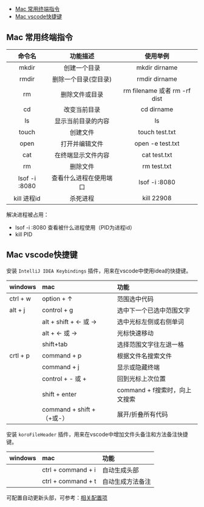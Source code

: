 <!--
 * @Date: 2021-06-16 17:22:48
 * @LastEditors: wenfujie
 * @LastEditTime: 2021-08-28 13:44:04
 * @FilePath: /document-library/articles/Mac/mac系统及软件快捷键.md
-->
- [Mac 常用终端指令](#mac-常用终端指令)
- [Mac vscode快捷键](#mac-vscode快捷键)

## Mac 常用终端指令
| 命令名 | 功能描述 | 使用举例 |
| :----:| :----:| :----: |
| mkdir | 创建一个目录 | mkdir dirname |
| rmdir | 删除一个目录(空目录) | rmdir dirname |
| rm | 删除文件或目录 | rm filename  或者 rm -rf dist |
| cd | 改变当前目录 | cd dirname |
| ls | 显示当前目录的内容 | ls |
| touch | 创建文件 | touch test.txt |
| open | 打开并编辑文件 | open -e test.txt |
| cat | 在终端显示文件内容 | cat test.txt |
| rm | 删除文件 | rm test.txt |
| lsof -i :8080 | 查看什么进程在使用端口 | lsof -i :8080 |
| kill 进程id | 杀死进程 | kill 22908 |

解决进程被占用：
- lsof -i :8080 查看被什么进程使用（PID为进程id）
- kill PID

## Mac vscode快捷键

安装 `IntelliJ IDEA Keybindings` 插件，用来在vscode中使用idea的快捷键。

| windows | mac | 功能 |
| :- | :- | :- |
| ctrl + w | option + ↑ | 范围选中代码 |
| alt + j | control + g | 选中下一个已选中范围文字 |
|  | alt + shift + ← 或 → | 选中光标左侧或右侧单词 |
|  | alt + ← 或 → | 光标快速移动 |
|  | shift+tab | 选择范围文字往左退一格 |
| crtl + p | command + p | 根据文件名搜索文件 |
|  | command + j | 显示或隐藏终端 |
|  | control + - 或 + | 回到光标上次位置 |
|  | shift + enter | command + f搜索时，向上文搜索 |
|  | command + shift + （+或-） | 展开/折叠所有代码 |

安装 `koroFileHeader` 插件，用来在vscode中增加文件头备注和方法备注快捷键。

| windows | mac | 功能 |
| :- | :- | :- |
|  | ctrl + command + i | 自动生成头部 |
|  | ctrl + command + t | 自动生成方法备注 |

可配置自动更新头部，可参考：[相关配置项](https://github.com/OBKoro1/koro1FileHeader/wiki/%E9%85%8D%E7%BD%AE%E5%AD%97%E6%AE%B5)